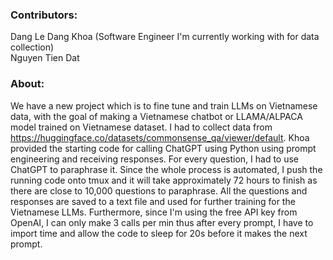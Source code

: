 ### **Contributors:**
Dang Le Dang Khoa (Software Engineer I'm currently working with for data collection)
<br> Nguyen Tien Dat

### **About:**
We have a new project which is to fine tune and train LLMs on Vietnamese data, with the goal of making a Vietnamese chatbot or LLAMA/ALPACA model trained on Vietnamese dataset. I had to collect data from https://huggingface.co/datasets/commonsense_qa/viewer/default. Khoa provided the starting code for calling ChatGPT using Python using prompt engineering and receiving responses. For every question, I had to use ChatGPT to paraphrase it. Since the whole process is automated, I push the running code onto tmux and it will take approximately 72 hours to finish as there are close to 10,000 questions to paraphrase. All the questions and responses are saved to a text file and used for further training for the Vietnamese LLMs. Furthermore, since I'm using the free API key from OpenAI, I can only make 3 calls per min thus after every prompt, I have to import time and allow the code to sleep for 20s before it makes the next prompt. 

